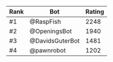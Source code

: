 Rank|Bot|Rating
---|---|---
#1|@RaspFish|2248
#2|@OpeningsBot|1940
#3|@DavidsGuterBot|1481
#4|@pawnrobot|1202
